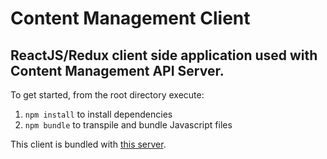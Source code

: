 # Content Management Client

## ReactJS/Redux client side application used with Content Management API Server.

To get started, from the root directory execute:

1. `npm install` to install dependencies 
2. `npm bundle` to transpile and bundle Javascript files

This client is bundled with [this server](https://github.com/cassac/content-management-api-server).